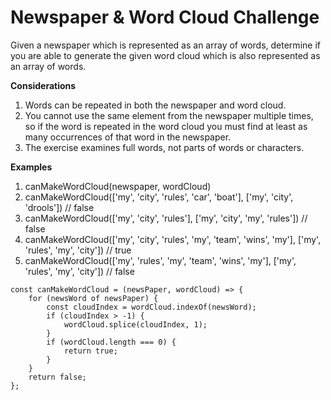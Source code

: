 # Newspaper & Word Cloud Challenge


Given a newspaper which is represented as an array of words, determine if you are able to generate the given word cloud which is also represented as an array of words.

**Considerations**
1. Words can be repeated in both the newspaper and word cloud.
2. You cannot use the same element from the newspaper multiple times, so if the word is repeated
in the word cloud you must find at least as many occurrences of that word in the newspaper.
3. The exercise examines full words, not parts of words or characters.

**Examples**
1. canMakeWordCloud(newspaper, wordCloud)
2. canMakeWordCloud(['my', 'city', 'rules', 'car', 'boat'], ['my', 'city', 'drools']) // false
3. canMakeWordCloud(['my', 'city', 'rules'], ['my', 'city', 'my', 'rules']) // false
4. canMakeWordCloud(['my', 'city', 'rules', 'my', 'team', 'wins', 'my'], ['my', 'rules', 'my', 'city']) // true
5. canMakeWordCloud(['my', 'rules', 'my', 'team', 'wins', 'my'], ['my', 'rules', 'my', 'city']) // false

```
const canMakeWordCloud = (newsPaper, wordCloud) => {
    for (newsWord of newsPaper) {
        const cloudIndex = wordCloud.indexOf(newsWord);
        if (cloudIndex > -1) {
            wordCloud.splice(cloudIndex, 1);
        }
        if (wordCloud.length === 0) {
            return true;
        }
    }
    return false;
};
```
